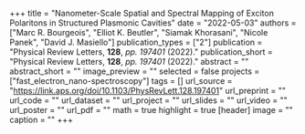 +++
title = "Nanometer-Scale Spatial and Spectral Mapping of Exciton Polaritons in Structured Plasmonic Cavities"
date = "2022-05-03"
authors = ["Marc R. Bourgeois", "Elliot K. Beutler", "Siamak Khorasani", "Nicole Panek", "David J. Masiello"]
publication_types = ["2"]
publication = "Physical Review Letters, **128**, _pp. 197401_ (2022)."
publication_short = "Physical Review Letters, **128**, _pp. 197401_ (2022)."
abstract = ""
abstract_short = ""
image_preview = ""
selected = false
projects = ["fast_electron_nano-spectroscopy"]
tags = []
url_source = "https://link.aps.org/doi/10.1103/PhysRevLett.128.197401"
url_preprint = ""
url_code = ""
url_dataset = ""
url_project = ""
url_slides = ""
url_video = ""
url_poster = ""
url_pdf = ""
math = true
highlight = true
[header]
image = ""
caption = ""
+++